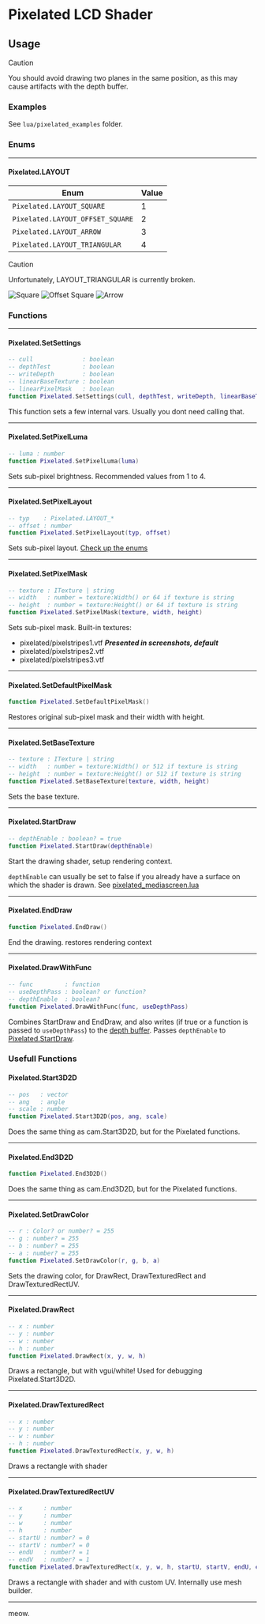 # Pixelated LCD Shader  

## Usage

> [!CAUTION]
> You should avoid drawing two planes in the same position, as this may cause artifacts with the depth buffer.

### Examples

See `lua/pixelated_examples` folder.

### Enums

---

#### Pixelated.LAYOUT

| Enum | Value |
| ---- | ----- |
| `Pixelated.LAYOUT_SQUARE` | 1 |
| `Pixelated.LAYOUT_OFFSET_SQUARE` | 2 |
| `Pixelated.LAYOUT_ARROW` | 3 |
| `Pixelated.LAYOUT_TRIANGULAR` | 4 |

> [!CAUTION]
> Unfortunately, LAYOUT_TRIANGULAR is currently broken.



![Square](./.github/pics/layout_square.jpg)
![Offset Square](./.github/pics/layout_offset_square.jpg)
![Arrow](./.github/pics/layout_arrow.jpg)


### Functions

---

#### Pixelated.SetSettings

```lua
-- cull              : boolean
-- depthTest         : boolean
-- writeDepth        : boolean
-- linearBaseTexture : boolean
-- linearPixelMask   : boolean
function Pixelated.SetSettings(cull, depthTest, writeDepth, linearBaseTexture, linearPixelMask)
```

This function sets a few internal vars. Usually you dont need calling that.

---

#### Pixelated.SetPixelLuma

```lua
-- luma : number
function Pixelated.SetPixelLuma(luma)
```

Sets sub-pixel brightness. Recommended values from 1 to 4.

---

#### Pixelated.SetPixelLayout

```lua
-- typ    : Pixelated.LAYOUT_*
-- offset : number
function Pixelated.SetPixelLayout(typ, offset)
```

Sets sub-pixel layout. [Check up the enums](#enums)

---

#### Pixelated.SetPixelMask

```lua
-- texture : ITexture | string
-- width   : number = texture:Width() or 64 if texture is string
-- height  : number = texture:Height() or 64 if texture is string
function Pixelated.SetPixelMask(texture, width, height)
```

Sets sub-pixel mask. Built-in textures:
* pixelated/pixelstripes1.vtf ***Presented in screenshots, default***
* pixelated/pixelstripes2.vtf
* pixelated/pixelstripes3.vtf

---

#### Pixelated.SetDefaultPixelMask

```lua
function Pixelated.SetDefaultPixelMask()
```

Restores original sub-pixel mask and their width with height.

---

#### Pixelated.SetBaseTexture

```lua
-- texture : ITexture | string
-- width   : number = texture:Width() or 512 if texture is string
-- height  : number = texture:Height() or 512 if texture is string
function Pixelated.SetBaseTexture(texture, width, height)
```

Sets the base texture.

---

#### Pixelated.StartDraw

```lua
-- depthEnable : boolean? = true
function Pixelated.StartDraw(depthEnable)
```

Start the drawing shader, setup rendering context.

`depthEnable` can usually be set to false if you already have a surface on which the shader is drawn.
See [pixelated_mediascreen.lua](./lua/pixelated_examples/pixelated_mediascreen.lua)

---

#### Pixelated.EndDraw

```lua
function Pixelated.EndDraw()
```

End the drawing. restores rendering context

---

#### Pixelated.DrawWithFunc

```lua
-- func         : function
-- useDepthPass : boolean? or function?
-- depthEnable  : boolean?
function Pixelated.DrawWithFunc(func, useDepthPass)
```

Combines StartDraw and EndDraw, and also writes (if true or a function is passed to `useDepthPass`) to the [depth buffer](https://wiki.facepunch.com/gmod/render.GetResolvedFullFrameDepth).
Passes `depthEnable` to [Pixelated.StartDraw](#pixelatedstartdraw).

### Usefull Functions

#### Pixelated.Start3D2D

```lua
-- pos   : vector
-- ang   : angle
-- scale : number
function Pixelated.Start3D2D(pos, ang, scale)
```

Does the same thing as cam.Start3D2D, but for the Pixelated functions.

---

#### Pixelated.End3D2D

```lua
function Pixelated.End3D2D()
```

Does the same thing as cam.End3D2D, but for the Pixelated functions.

---

#### Pixelated.SetDrawColor

```lua
-- r : Color? or number? = 255
-- g : number? = 255
-- b : number? = 255
-- a : number? = 255
function Pixelated.SetDrawColor(r, g, b, a)
```

Sets the drawing color, for DrawRect, DrawTexturedRect and DrawTexturedRectUV.

---

#### Pixelated.DrawRect

```lua
-- x : number
-- y : number
-- w : number
-- h : number
function Pixelated.DrawRect(x, y, w, h)
```

Draws a rectangle, but with vgui/white! Used for debugging Pixelated.Start3D2D.

---

#### Pixelated.DrawTexturedRect

```lua
-- x : number
-- y : number
-- w : number
-- h : number
function Pixelated.DrawTexturedRect(x, y, w, h)
```

Draws a rectangle with shader

---

#### Pixelated.DrawTexturedRectUV


```lua
-- x      : number
-- y      : number
-- w      : number
-- h      : number
-- startU : number? = 0
-- startV : number? = 0
-- endU   : number? = 1
-- endV   : number? = 1
function Pixelated.DrawTexturedRect(x, y, w, h, startU, startV, endU, endV)
```

Draws a rectangle with shader and with custom UV.
Internally use mesh builder.

---

meow.